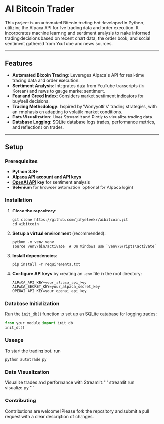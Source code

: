 # AI Bitcoin Trader

This project is an automated Bitcoin trading bot developed in Python, utilizing the Alpaca API for live trading data and order execution. It incorporates machine learning and sentiment analysis to make informed trading decisions based on recent chart data, the order book, and social sentiment gathered from YouTube and news sources.

---

## Features

- **Automated Bitcoin Trading**: Leverages Alpaca's API for real-time trading data and order execution.
- **Sentiment Analysis**: Integrates data from YouTube transcripts (in Korean) and news to gauge market sentiment.
- **Fear and Greed Index**: Considers market sentiment indicators for buy/sell decisions.
- **Trading Methodology**: Inspired by 'Wonyyotti's' trading strategies, with an emphasis on adapting to volatile market conditions.
- **Data Visualization**: Uses Streamlit and Plotly to visualize trading data.
- **Database Logging**: SQLite database logs trades, performance metrics, and reflections on trades.

---

## Setup

### Prerequisites

- **Python 3.8+**
- **[Alpaca API](https://alpaca.markets/) account and API keys**
- **[OpenAI API](https://openai.com/api/) key** for sentiment analysis
- **Selenium** for browser automation (optional for Alpaca login)

### Installation

1. **Clone the repository**:
    ```
    git clone https://github.com/jihyeleekr/aibitcoin.git
    cd aibitcoin
    ```

2. **Set up a virtual environment** (recommended):
    ```
    python -m venv venv
    source venv/bin/activate  # On Windows use `venv\Scripts\activate`
    ```

3. **Install dependencies**:
    ```
    pip install -r requirements.txt
    ```

4. **Configure API keys** by creating an `.env` file in the root directory:
    ```
    ALPACA_API_KEY=your_alpaca_api_key
    ALPACA_SECRET_KEY=your_alpaca_secret_key
    OPENAI_API_KEY=your_openai_api_key
    ```

### Database Initialization

Run the `init_db()` function to set up an SQLite database for logging trades:
```python
from your_module import init_db
init_db()
```

### Useage

To start the trading bot, run:

```
python autotrade.py
```

### Data Visualization
Visualize trades and performance with Streamlit:
'''
streamlit run visualize.py
'''

### Contributing
Contributions are welcome! Please fork the repository and submit a pull request with a clear description of changes.

